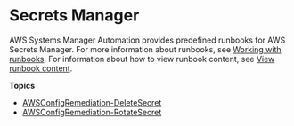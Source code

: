 # Secrets Manager<a name="automation-ref-asm"></a>

AWS Systems Manager Automation provides predefined runbooks for AWS Secrets Manager\. For more information about runbooks, see [Working with runbooks](automation-documents.md)\. For information about how to view runbook content, see [View runbook content](automation-documents-reference.md#view-automation-json)\.

**Topics**
+ [AWSConfigRemediation\-DeleteSecret](automation-aws-delete-secret.md)
+ [AWSConfigRemediation\-RotateSecret](automation-aws-rotate-secret.md)